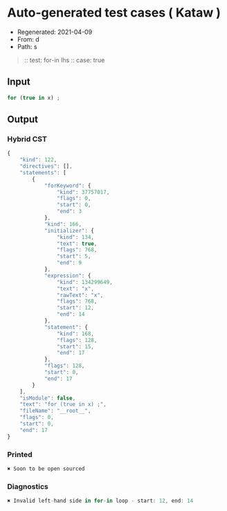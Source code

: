 # Auto-generated test cases ( Kataw )
- Regenerated: 2021-04-09
- From: d
- Path: s
> :: test: for-in lhs
> :: case: true
## Input

`````js
for (true in x) ;
`````

## Output

### Hybrid CST

```javascript
{
    "kind": 122,
    "directives": [],
    "statements": [
        {
            "forKeyword": {
                "kind": 37757017,
                "flags": 0,
                "start": 0,
                "end": 3
            },
            "kind": 166,
            "initializer": {
                "kind": 134,
                "text": true,
                "flags": 768,
                "start": 5,
                "end": 9
            },
            "expression": {
                "kind": 134299649,
                "text": "x",
                "rawText": "x",
                "flags": 768,
                "start": 12,
                "end": 14
            },
            "statement": {
                "kind": 168,
                "flags": 128,
                "start": 15,
                "end": 17
            },
            "flags": 128,
            "start": 0,
            "end": 17
        }
    ],
    "isModule": false,
    "text": "for (true in x) ;",
    "fileName": "__root__",
    "flags": 0,
    "start": 0,
    "end": 17
}
```

### Printed

```javascript
✖ Soon to be open sourced
```

### Diagnostics

```javascript
✖ Invalid left-hand side in for-in loop - start: 12, end: 14

```

